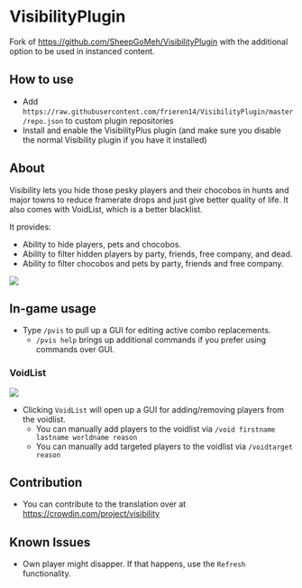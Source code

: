 # VisibilityPlugin
Fork of https://github.com/SheepGoMeh/VisibilityPlugin with the additional option to be used in instanced content.

## How to use
- Add `https://raw.githubusercontent.com/frieren14/VisibilityPlugin/master/repo.json` to custom plugin repositories
- Install and enable the VisibilityPlus plugin (and make sure you disable the normal Visibility plugin if you have it installed)

## About
Visibility lets you hide those pesky players and their chocobos in hunts and major towns to reduce framerate drops and just give better quality of life.
It also comes with VoidList, which is a better blacklist.

It provides:
* Ability to hide players, pets and chocobos.
* Ability to filter hidden players by party, friends, free company, and dead.
* Ability to filter chocobos and pets by party, friends and free company.

![](https://github.com/sheepgomeh/visibilityplugin/raw/master/res/visibility.png)

## In-game usage
* Type `/pvis` to pull up a GUI for editing active combo replacements.
	* `/pvis help` brings up additional commands if you prefer using commands over GUI.

### VoidList
![](https://github.com/sheepgomeh/visibilityplugin/raw/master/res/voidlist.png)
* Clicking `VoidList` will open up a GUI for adding/removing players from the voidlist.
	* You can manually add players to the voidlist via `/void firstname lastname worldname reason`
	* You can manually add targeted players to the voidlist via `/voidtarget reason`

## Contribution
* You can contribute to the translation over at https://crowdin.com/project/visibility

## Known Issues
* Own player might disapper. If that happens, use the `Refresh` functionality.
